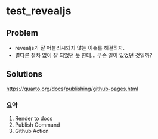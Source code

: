 # test_revealjs

## Problem

- revealjs가 잘 퍼블리시되지 않는 이슈를 해결하자. 
- 별다른 절차 없이 잘 되었던 듯 한데... 무슨 일이 있었던 것일까? 

## Solutions

https://quarto.org/docs/publishing/github-pages.html

### 요약 

1. Render to docs 
2. Publish Command 
3. Github Action

